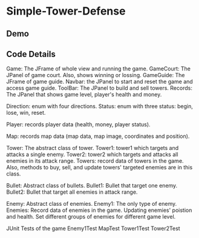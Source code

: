 # Simple-Tower-Defense

## Demo 


## Code Details

  Game: The JFrame of whole view and running the game.
  GameCourt: The JPanel of game court. Also, shows winning or lossing.
  GameGuide: The JFrame of game guide.
  Navbar: the JPanel to start and reset the game and access game guide.
  ToolBar: The JPanel to build and sell towers.
  Records: The JPanel that shows game level, player's health and money.

  Direction: enum with four directions.
  Status: enum with three status: begin, lose, win, reset.

  Player: records player data (health, money, player status).

  Map: records map data (map data, map image, coordinates and position).

  Tower: The abstract class of tower.
  Tower1: tower1 which targets and attacks a single enemy.
  Tower2: tower2 which targets and attacks all enemies in its attack range.
  Towers: record data of towers in the game. Also, methods to buy, sell, and
          update towers' targeted enemies are in this class.

  Bullet: Abstract class of bullets.
  Bullet1: Bullet that target one enemy.
  Bullet2: Bullet that target all enemies in attack range.

  Enemy: Abstract class of enemies.
  Enemy1: The only type of enemy.
  Enemies: Record data of enemies in the game. Updating enemies' poistion and 
  health. Set different groups of enemies for different game level.

  JUnit Tests of the game
    Enemy1Test
    MapTest
    Tower1Test
    Tower2Test
